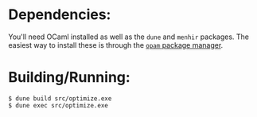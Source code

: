 # Dependencies:

You'll need OCaml installed as well as the `dune` and `menhir` packages.
The easiest way to install these is through the [`opam` package manager](https://opam.ocaml.org).

# Building/Running:

```
$ dune build src/optimize.exe
$ dune exec src/optimize.exe
```
